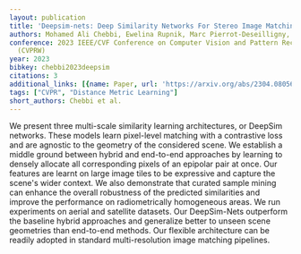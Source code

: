 ```yaml
---
layout: publication
title: 'Deepsim-nets: Deep Similarity Networks For Stereo Image Matching'
authors: Mohamed Ali Chebbi, Ewelina Rupnik, Marc Pierrot-Deseilligny, Paul Lopes
conference: 2023 IEEE/CVF Conference on Computer Vision and Pattern Recognition Workshops
  (CVPRW)
year: 2023
bibkey: chebbi2023deepsim
citations: 3
additional_links: [{name: Paper, url: 'https://arxiv.org/abs/2304.08056'}]
tags: ["CVPR", "Distance Metric Learning"]
short_authors: Chebbi et al.
---
```

We present three multi-scale similarity learning architectures, or DeepSim
networks. These models learn pixel-level matching with a contrastive loss and
are agnostic to the geometry of the considered scene. We establish a middle
ground between hybrid and end-to-end approaches by learning to densely allocate
all corresponding pixels of an epipolar pair at once. Our features are learnt
on large image tiles to be expressive and capture the scene's wider context. We
also demonstrate that curated sample mining can enhance the overall robustness
of the predicted similarities and improve the performance on radiometrically
homogeneous areas. We run experiments on aerial and satellite datasets. Our
DeepSim-Nets outperform the baseline hybrid approaches and generalize better to
unseen scene geometries than end-to-end methods. Our flexible architecture can
be readily adopted in standard multi-resolution image matching pipelines.